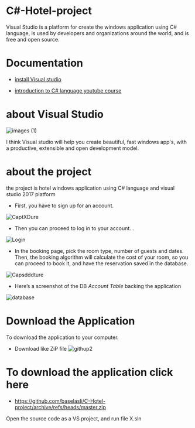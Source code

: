 # C#-Hotel-project
Visual Studio is a platform for create the windows application using C# language,  is used by developers and organizations around the world, and is free and open source.

# Documentation
* [install Visual studio](https://developer.android.com/studio)

* [introduction to C# language youtube course](https://www.youtube.com/watch?v=pSiIHe2uZ2w&list=PLPV2KyIb3jR6ZkG8gZwJYSjnXxmfPAl51)

# about Visual Studio
![images (1)](https://user-images.githubusercontent.com/80223613/120051011-a2a65780-c027-11eb-809d-14b22ab61b67.png)

I think Visual studio will help you create beautiful, fast windows app's, with a productive, extensible and open development model.

# about the project
the project is hotel windows application using C# language and visual studio 2017 platform  
* First, you have to sign up for an account.

![CaptXDure](https://user-images.githubusercontent.com/80223613/120052520-64f8fd00-c02e-11eb-8b5b-73192b5ec33b.PNG)

* Then you can proceed to log in to your account.
.

![Login](https://user-images.githubusercontent.com/80223613/120052599-bd2fff00-c02e-11eb-8154-0841ef9dc2db.PNG)

* In the booking page, pick the room type, number of guests and dates. Then, the booking algorithm will calculate the cost of your room, so you can proceed to book it, and have the reservation saved in the database.

![Capsdddture](https://user-images.githubusercontent.com/80223613/120052796-b9e94300-c02f-11eb-92af-86c81bf3b9aa.PNG)

* Here’s a screenshot of the DB  *Account Table* backing the application

![database](https://user-images.githubusercontent.com/80223613/120052803-c5d50500-c02f-11eb-92ff-535d68d4ec23.PNG)

# Download the Application
To download the application to your computer.
* Download like ZiP file
![githup2](https://user-images.githubusercontent.com/80223613/127034879-3c688cb3-b5b8-46b4-afef-11194de1f77b.PNG)
# To download the application click here

* https://github.com/baselasli/C-Hotel-project/archive/refs/heads/master.zip

Open the source code as a VS project, and run file X.sln



